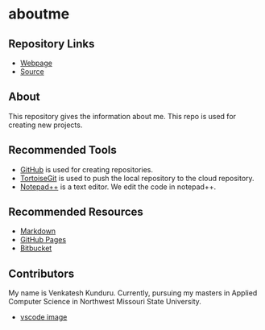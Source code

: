 # aboutme

## Repository Links

- [Webpage](https://github.com/venkateshkunduru123/aboutme)
- [Source](https://venkateshkunduru123.github.io/aboutme/)

## About

This repository gives the information about me. This repo is used for creating new projects.
 
## Recommended Tools

- [GitHub](https://github.com/) is used for creating repositories.
- [TortoiseGit](https://tortoisegit.org/download/) is used to push the local repository to the cloud repository.
- [Notepad++](https://notepad-plus-plus.org/download/v7.6.2.html) is a text editor. We edit the code in notepad++.

## Recommended Resources

- [Markdown](https://www.markdownguide.org/cheat-sheet)
- [GitHub Pages](https://pages.github.com/)
- [Bitbucket](https://confluence.atlassian.com/bitbucket)

## Contributors

My name is Venkatesh Kunduru. Currently, pursuing my masters in Applied Computer Science in Northwest Missouri State University.

- [vscode image]()
